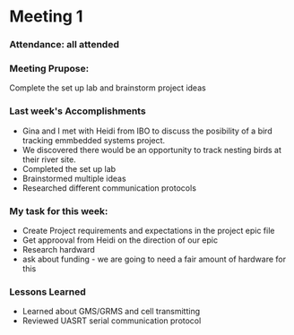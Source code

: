 # Meeting 1

### Attendance: all attended

### Meeting Prupose:
Complete the set up lab and brainstorm project ideas

### Last week's Accomplishments


- Gina and I met with Heidi from IBO to discuss the posibility of a bird tracking emmbedded systems project.
- We discovered there would be an opportunity to track nesting birds at their river site.
- Completed the set up lab
- Brainstormed multiple ideas
- Researched different communication protocols


### My task for this week:

- Create Project requirements and expectations in the project epic file
- Get approoval from Heidi on the direction of our epic
- Research hardward
- ask about funding - we are going to need a fair amount of hardware for this

### Lessons Learned
 - Learned about GMS/GRMS and cell transmitting
 - Reviewed UASRT serial communication protocol
